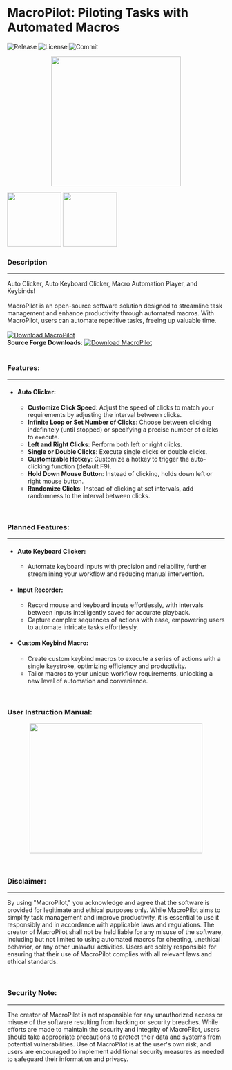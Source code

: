 # MacroPilot: Piloting Tasks with Automated Macros
![Release](https://img.shields.io/github/v/release/shiahalan/MacroPilot
)  ![License](https://img.shields.io/github/license/shiahalan/MacroPilot)  ![Commit](https://img.shields.io/github/last-commit/shiahalan/MacroPilot)

<p align="center">
  <img width="300" height="300" src="https://github.com/shiahalan/MacroPilot/assets/102575877/69e16844-9785-4efe-9265-44e2bdae06bc">
</p>
<p align="left">
  <img width="125" height="125" src="https://github.com/shiahalan/MacroPilot/assets/102575877/5235a4f9-1e1c-40bd-a359-d98cc811b697">
  <img width="125" height="125" src="https://sourceforge.net/cdn/syndication/badge_img/3768201/oss-rising-star-black?achievement=oss-rising-star&r=https://sourceforge.net/p/macropilot/admin/files-sf/badges/">
</p>

### Description
-----
Auto Clicker, Auto Keyboard Clicker, Macro Automation Player, and Keybinds!
<br><br>
MacroPilot is an open-source software solution designed to streamline task management and enhance productivity through automated macros. With MacroPilot, users can automate repetitive tasks, freeing up valuable time.
<br><br>
[![Download MacroPilot](https://a.fsdn.com/con/app/sf-download-button)](https://sourceforge.net/projects/macropilot/files/latest/download)
<br>
 **Source Forge Downloads**: [![Download MacroPilot](https://img.shields.io/sourceforge/dt/macropilot.svg)](https://sourceforge.net/projects/macropilot/files/latest/download)
 <br>
<br>

### Features:
-----
- #### Auto Clicker:
  - **Customize Click Speed**: Adjust the speed of clicks to match your requirements by adjusting the interval between clicks.
  - **Infinite Loop or Set Number of Clicks**: Choose between clicking indefinitely (until stopped) or specifying a precise number of clicks to execute.
  - **Left and Right Clicks**: Perform both left or right clicks.
  - **Single or Double Clicks**: Execute single clicks or double clicks.
  - **Customizable Hotkey**: Customize a hotkey to trigger the auto-clicking function (default F9).
  - **Hold Down Mouse Button**: Instead of clicking, holds down left or right mouse button.
  - **Randomize Clicks**: Instead of clicking at set intervals, add randomness to the interval between clicks.

<br>

### Planned Features:
-----
- #### Auto Keyboard Clicker:
    - Automate keyboard inputs with precision and reliability, further streamlining your workflow and reducing manual intervention.

- #### Input Recorder:
    - Record mouse and keyboard inputs effortlessly, with intervals between inputs intelligently saved for accurate playback.
    - Capture complex sequences of actions with ease, empowering users to automate intricate tasks effortlessly.

- #### Custom Keybind Macro:
    - Create custom keybind macros to execute a series of actions with a single keystroke, optimizing efficiency and productivity.
    - Tailor macros to your unique workflow requirements, unlocking a new level of automation and convenience.


<br>

### User Instruction Manual:

<p align="center">
  <img width="400" height="300" src="https://github.com/shiahalan/MacroPilot/assets/102575877/1c837d3c-ca03-43c1-91fa-b193c536aff2">
</p>


<br>

### Disclaimer:
-----
By using "MacroPilot," you acknowledge and agree that the software is provided for legitimate and ethical purposes only. While MacroPilot aims to simplify task management and improve productivity, it is essential to use it responsibly and in accordance with applicable laws and regulations. The creator of MacroPilot shall not be held liable for any misuse of the software, including but not limited to using automated macros for cheating, unethical behavior, or any other unlawful activities. Users are solely responsible for ensuring that their use of MacroPilot complies with all relevant laws and ethical standards.

<br>

### Security Note: 
-----
The creator of MacroPilot is not responsible for any unauthorized access or misuse of the software resulting from hacking or security breaches. While efforts are made to maintain the security and integrity of MacroPilot, users should take appropriate precautions to protect their data and systems from potential vulnerabilities. Use of MacroPilot is at the user's own risk, and users are encouraged to implement additional security measures as needed to safeguard their information and privacy.




